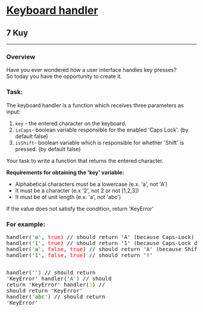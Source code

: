 <h1><a href="https://www.codewars.com/kata/609d17f9838b2c0036b10e89">Keyboard handler</a></h1>
<h2>7 Kuy</h2>
<hr>

<h3>Overview</h3>
<p>Have you ever wondered how a user interface handles key presses?<br>
So today you have the opportunity to create it.</p>
<h3>Task:</h3>
<p>The keyboard handler is a function which receives three parameters as input:</p>
<ol>
<li><code>key</code> - the entered character on the keyboard.</li>
<li><code>isCaps</code>- boolean variable responsible for the enabled 'Caps Lock'. (by default false)</li>
<li><code>isShift</code>- boolean variable which is responsible for whether 'Shift' is pressed. (by default false)</li>
</ol>
<p>Your task to write a function that returns the entered character.</p>
<p><b>Requirements for obtaining the 'key' variable:</b></p>
<ul>
<li>Alphabetical characters must be a lowercase (e.x. 'a', not 'A')</li>
<li>It must be a character (e.x '2', not 2 or not [1,2,3])</li>
<li>It must be of unit length (e.x. 'a', not 'abc')</li>
</ul>
If the value does not satisfy the condition, return 'KeyError'

<h3>For example:</h3>
<pre>
handler(<span style="color: #006600">'a'</span>, <span style="color: red">true</span>) // should return 'A' (because Caps-Lock)
handler(<span style="color: #006600">'1'</span>, <span style="color: red">true</span>) // should return '1' (because Сaps-Lock doesn't work here)
handler(<span style="color: #006600">'a'</span>, <span style="color: red">false</span>, <span style="color: red">true</span>) // should return 'A' (because Shift)
handler(<span style="color: #006600">'1'</span>, <span style="color: red">false</span>, <span style="color: red">true</span>) // should return '!'

handler(<span style="color: #006600">''</span>)  // should return 'KeyError'
handler(<span style="color: #006600">'A'</span>) // should return 'KeyError'
handler(<span style="color: orange">3</span>) // should return 'KeyError'
handler(<span style="color: #006600">'abc'</span>) // should return 'KeyError'
</pre>
